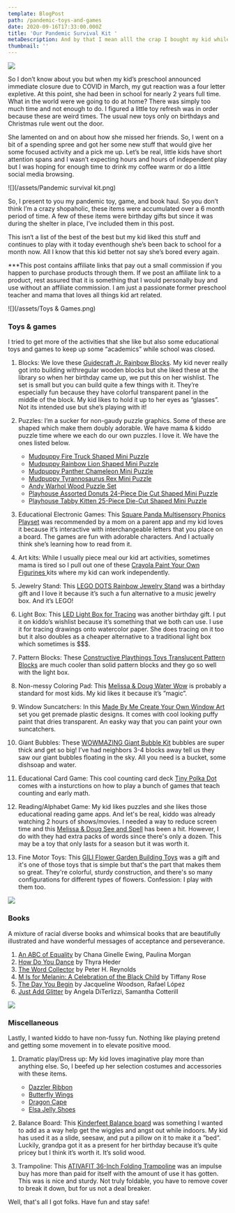 ```yaml
---
template: BlogPost
path: /pandemic-toys-and-games
date: 2020-09-16T17:33:00.000Z
title: 'Our Pandemic Survival Kit '
metaDescription: And by that I mean alll the crap I bought my kid while school was closed
thumbnail: ''
---
```

![](/assets/edwin-hooper-Q8m8cLkryeo-unsplash.jpg)

So I don’t know about you but when my kid’s preschool announced immediate closure due to COVID in March, my gut reaction was a four letter expletive. At this point, she had been in school for nearly 2 years full time. What in the world were we going to do at home? There was simply too much time and not enough to do. I figured a little toy refresh was in order because these are weird times. The usual new toys only on birthdays and Christmas rule went out the door. 

She lamented on and on about how she missed her friends. So, I went on a bit of a spending spree and got her some new stuff that would give her some focused activity and a pick me up. Let’s be real, little kids have short attention spans and I wasn’t expecting hours and hours of independent play but I was hoping for enough time to drink my coffee warm or do a little social media browsing. 

![](/assets/Pandemic survival kit.png)

So, I present to you my pandemic toy, game, and book haul. So you don’t think l’m a crazy shopaholic, these items were accumulated over a 6 month period of time. A few of these items were birthday gifts but since it was during the shelter in place, I’ve included them in this post. 

This isn‘t a list of the best of the best but my kid liked this stuff and continues to play with it today eventhough she’s been back to school for a month now. All I know that this kid better not say she’s bored every again. 

\*\**This post contains affiliate links that pay out a small commission if you happen to purchase products through them.  If we post an affiliate link to a product, rest assured that it is something that I would personally buy and use without an affiliate commission. I am just a passionate former preschool teacher and mama that loves all things kid art related.

![](/assets/Toys & Games.png)

### Toys & games

I tried to get more of the activities that she like but also some educational toys and games to keep up some “academics” while school was closed.

1. Blocks: We love these [Guidecraft Jr. Rainbow Blocks](https://amzn.to/34PWRMj). My kid never really got into building withregular wooden blocks but she liked these at the library so when her birthday came up, we put this on her wishlist. The set is small but you can build quite a few things with it. They’re especially fun because they have colorful transparent panel in the middle of the block. My kid likes to hold it up to her eyes as “glasses”. Not its intended use but she’s playing with it!  [](https://amzn.to/34PWRMj)
2. Puzzles: I’m a sucker for non-gaudy puzzle graphics. Some of these are shaped which make them doubly adorable. We have mama & kiddo puzzle time where we each do our own puzzles. I love it. We have the ones listed below.

   * [Mudpuppy Fire Truck Shaped Mini Puzzle](https://amzn.to/2YTIZN8)
   * [Mudpuppy Rainbow Lion Shaped Mini Puzzle](https://amzn.to/3lCA2l6)
   * [Mudpuppy Panther Chameleon Mini Puzzle](https://amzn.to/3lE23Zx)
   * [Mudpuppy Tyrannosaurus Rex Mini Puzzle](https://amzn.to/3lD6tA7)
   * [Andy Warhol Wood Puzzle Set](https://amzn.to/2FGndWv)
   * [Playhouse Assorted Donuts 24-Piece Die Cut Shaped Mini Puzzle](https://amzn.to/35JMIkz)
   * [Playhouse Tabby Kitten 25-Piece Die-Cut Shaped Mini Puzzle](https://amzn.to/3hE098f)
3. Educational Electronic Games: This [Square Panda Multisensory Phonics Playset](https://amzn.to/3jxwjU4) was recommended by a mom on a parent app and my kid loves it because it’s interactive with interchangeable letters that you place on a board. The games are fun with adorable characters. And I actually think she’s learning how to read from it.  [](https://amzn.to/3jxwjU4)
4. Art kits: While I usually piece meal our kid art activities, sometimes mama is tired so I pull out one of these [Crayola Paint Your Own Figurines ](https://amzn.to/2YBKa3A) kits where my kid can work independently. 
5. Jewelry Stand: This [LEGO DOTS Rainbow Jewelry Stand](https://amzn.to/3hsc2ia) was a birthday gift and I love it because it’s such a fun alternative to a music jewelry box. And it’s LEGO! [](https://amzn.to/3hsc2ia)
6. Light Box: This [LED Light Box for Tracing](https://amzn.to/2YEH6E9) was another birthday gift. I put it on kiddo’s wishlist because it’s something that we both can use. I use it for tracing drawings onto watercolor paper. She does tracing on it too but it also doubles as a cheaper alternative to a traditional light box which sometimes is $$$. [](https://amzn.to/2YEH6E9)
7. Pattern Blocks: These [Constructive Playthings Toys Translucent Pattern Blocks](https://amzn.to/2Qrw2FR) are much cooler than solid pattern blocks and they go so well with the light box. [](https://amzn.to/2Qrw2FR)
8. Non-messy Coloring Pad: This [Melissa & Doug Water Wow](https://amzn.to/3ljAyo1) is probably a standard for most kids. My kid likes it because it’s ”magic”. [](https://amzn.to/3ljAyo1)
9. Window Suncatchers: In this [Made By Me Create Your Own Window Art](https://amzn.to/3lnMntd) set you get premade plastic designs. It comes with cool looking puffy paint that dries transparent. An easky way that you can paint your own suncatchers. 
10. Giant Bubbles: These [WOWMAZING Giant Bubble Kit](https://amzn.to/34zG2oC) bubbles are super thick and get so big! I’ve had neighbors 3-4 blocks away tell us they saw our giant bubbles floating in the sky. All you need is a bucket, some dishsoap and water.  [](https://amzn.to/34zG2oC)
11. Educational Card Game: This cool counting card deck [Tiny Polka Dot](https://amzn.to/32CpiMo) comes with a insturctions on how to play a bunch of games that teach counting and early math. [](https://amzn.to/32CpiMo)
12. Reading/Alphabet Game: My kid likes puzzles and she likes those educational reading game apps. And let's be real, kiddo was already watching 2 hours of shows/movies. I needed a way to reduce screen time and this [Melissa & Doug See and Spell](https://amzn.to/3muKWd6) has been a hit. However, I do with they had extra packs of words since there's only a dozen. This may be a toy that only lasts for a season but it was worth it.  [](https://amzn.to/3muKWd6)
13. Fine Motor Toys: This [GILI Flower Garden Building Toys](https://amzn.to/300GgCr) was a gift and it's one of those toys that is simple but that's the part that makes them so great. They're colorful, sturdy construction, and there's so many configurations for different types of flowers. Confession: I play with them too. 

![](/assets/Books.png)

### Books

A mixture of racial diverse books and whimsical books that are beautifully illustrated and have wonderful messages of acceptance and perseverance.

1. [An ABC of Equality](https://amzn.to/2ZIvmRv) by Chana Ginelle Ewing, Paulina Morgan
2. [How Do You Dance](https://amzn.to/2RAcVKa) by Thyra Heder
3. [The Word Collector](https://amzn.to/2FI8Dhc) by Peter H. Reynolds
4. [M Is for Melanin: A Celebration of the Black Child](https://amzn.to/2RzZqKI) by Tiffany Rose
5. [The Day You Begin](https://amzn.to/3hy1QUt) by Jacqueline Woodson, Rafael López
6. [Just Add Glitter](https://amzn.to/3c3IbL4) by Angela DiTerlizzi, Samantha Cotterill

![](/assets/Dramaticplay.png)

### Miscellaneous

Lastly, I wanted kiddo to have non-fussy fun. Nothing like playing pretend and getting some movement in to elevate positive mood.

1. Dramatic play/Dress up: My kid loves imaginative play more than anything else. So, I beefed up her selection costumes and accessories with these items.

   * [Dazzler Ribbon](https://amzn.to/2E754ke)
   * [Butterfly Wings](https://amzn.to/2FzaJjG)
   * [Dragon Cape](https://amzn.to/2FKlzTG)
   * [Elsa Jelly Shoes](https://amzn.to/3hDUIpQ)
2. Balance Board: This [Kinderfeet Balance board](https://amzn.to/2ZJEjKu) was something I wanted to add as a way help get the wiggles and angst out while indoors. My kid has used it as a slide, seesaw, and put a pillow on it to make it a ”bed”. Luckily, grandpa got it as a present for her birthday because it’s quite pricey but I think it’s worth it. It’s solid wood.
3. Trampoline: This [](https://amzn.to/2ZIvmRv)[ATIVAFIT 36-Inch Folding Trampoline](https://amzn.to/2ZIvmRv) was an impulse buy has more than paid for itself with the amount of use it has gotten. This was is nice and sturdy. Not truly foldable, you have to remove cover to break it down, but for us not a deal breaker.

Well, that's all I got folks. Have fun and stay safe!
